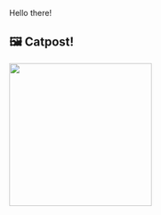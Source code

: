 Hello there!



## 🖼️ Catpost!

<sub>
    <img src="https://cdn2.thecatapi.com/images/MTU4MDQxMQ.jpg" height="256">
</sub>

